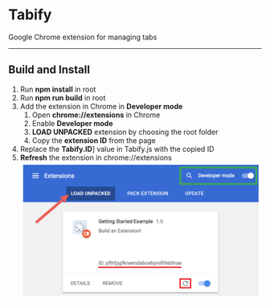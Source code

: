 # Tabify

Google Chrome extension for managing tabs
***
## Build and Install
1. Run **npm install** in root
2. Run **npm run build** in root
3. Add the extension in Chrome in **Developer mode**
   1. Open **chrome://extensions** in Chrome
   2. Enable **Developer mode**
   3. **LOAD UNPACKED** extension by choosing the root folder
   4. Copy the **extension ID** from the page
4. Replace the **Tabify.ID**] value in Tabify.js with the copied ID
5. **Refresh** the extension in chrome://extensions
![alt text](images/chrome_extensions.png "chrome://extensions")